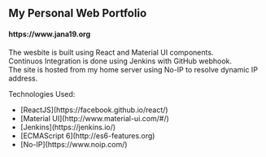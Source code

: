 <h2>My Personal Web Portfolio</h2>
<h4>https://www.jana19.org</h4>

The wesbite is built using React and Material UI components.<br>
Continuos Integration is done using Jenkins with GitHub webhook.<br>
The site is hosted from my home server using No-IP to resolve dynamic IP address.<br>

Technologies Used:
<ul>
  <li> [ReactJS](https://facebook.github.io/react/) </li>
  <li> [Material UI](http://www.material-ui.com/#/) </li>
  <li> [Jenkins](https://jenkins.io/) </li>
  <li> [ECMAScript 6](http://es6-features.org) </li>
  <li> [No-IP](https://www.noip.com/) </li>
</ul>